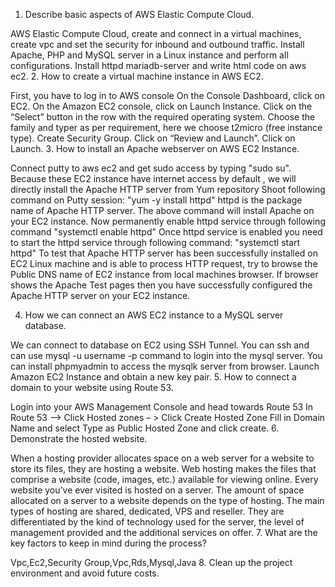 1. Describe basic aspects of AWS Elastic Compute Cloud.

AWS Elastic Compute Cloud, create and connect in a virtual machines, create vpc and set the security for inbound and outbound traffic.
Install Apache, PHP and MySQL server in a Linux instance and perform all configurations.
Install httpd mariadb-server and write html code on aws ec2.
2. How to create a virtual machine instance in AWS EC2.

First, you have to log in to AWS console
On the Console Dashboard, click on EC2.
On the Amazon EC2 console, click on Launch Instance.
Click on the “Select” button in the row with the required operating system.
Choose the family and typer as per requirement, here we choose t2micro (free instance type).
Create Security Group.
Click on “Review and Launch”.
Click on Launch.
3. How to install an Apache webserver on AWS EC2 Instance.

Connect putty to aws ec2 and get sudo access by typing "sudo su".
Because these EC2 instance have internet access by default , we will directly install the Apache HTTP server from Yum repository 
Shoot following command on Putty session:
         "yum -y install httpd"
httpd is the package name of Apache HTTP server. The above command will install Apache on your EC2 instance.
Now permanently enable httpd service through following command 
         "systemctl enable httpd"
Once httpd service is enabled you need to start the httpd service through following command:
      "systemctl start httpd"
To test that Apache HTTP server has been successfully installed on EC2 Linux machine and is able to process HTTP request, try to browse the Public DNS name of EC2 instance from local machines browser.
If browser shows the Apache Test pages then you have successfully configured the Apache HTTP server on your EC2 instance.

4. How we can connect an AWS EC2 instance to a MySQL server database.

We can connect to database on EC2 using SSH Tunnel. You can ssh and can use mysql -u username -p command to login into the mysql server. You can install phpmyadmin to access the mysqlk server from browser. Launch Amazon EC2 Instance and obtain a new key pair.
5. How to connect a domain to your website using Route 53.

Login into your AWS Management Console and head towards Route 53
In Route 53 –> Click Hosted zones – > Click Create Hosted Zone
Fill in Domain Name and select Type as Public Hosted Zone and click create.
6. Demonstrate the hosted website.

When a hosting provider allocates space on a web server for a website to store its files, they are hosting a website. Web hosting makes the files that comprise a website (code, images, etc.) available for viewing online. Every website you’ve ever visited is hosted on a server.
The amount of space allocated on a server to a website depends on the type of hosting. The main types of hosting are shared, dedicated, VPS and reseller. They are differentiated by the kind of technology used for the server, the level of management provided and the additional services on offer.
7. What are the key factors to keep in mind during the process?

Vpc,Ec2,Security Group,Vpc,Rds,Mysql,Java
8. Clean up the project environment and avoid future costs.
